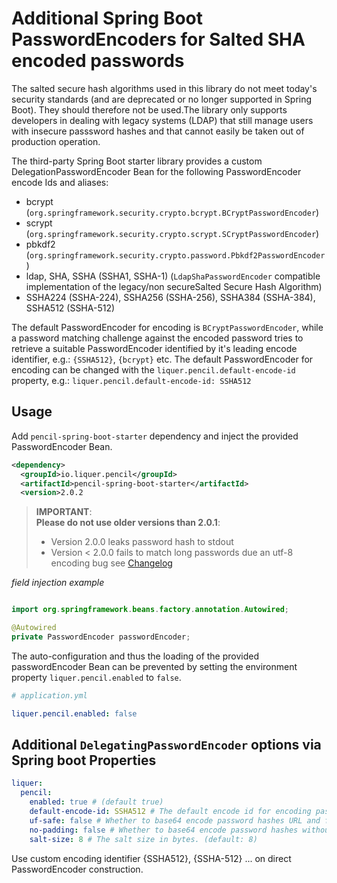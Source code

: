 # Additional Spring Boot PasswordEncoders for Salted SHA encoded passwords
The salted secure hash algorithms used in this library do not meet today's security standards (and are deprecated or no longer supported in Spring Boot). They should therefore not be used.The library only supports developers in dealing with legacy systems (LDAP) that still manage users with insecure passsword hashes and that cannot easily be taken out of production operation.

The third-party Spring Boot starter library provides a custom DelegationPasswordEncoder Bean 
for the following PasswordEncoder encode Ids and aliases:

- bcrypt (`org.springframework.security.crypto.bcrypt.BCryptPasswordEncoder`)
- scrypt (`org.springframework.security.crypto.scrypt.SCryptPasswordEncoder`)
- pbkdf2 (`org.springframework.security.crypto.password.Pbkdf2PasswordEncoder`)
- ldap, SHA, SSHA (SSHA1, SSHA-1) (`LdapShaPasswordEncoder` compatible implementation of the legacy/non secureSalted Secure Hash Algorithm)
- SSHA224 (SSHA-224), SSHA256 (SSHA-256), SSHA384 (SSHA-384), SSHA512 (SSHA-512)

The default PasswordEncoder for encoding is `BCryptPasswordEncoder`, 
while a password matching challenge against the encoded password tries to retrieve 
a suitable PasswordEncoder identified by it's leading encode identifier, e.g.: `{SSHA512}`, `{bcrypt}` etc.
The default PasswordEncoder for encoding can be changed with the `liquer.pencil.default-encode-id` property, e.g.:
`liquer.pencil.default-encode-id: SSHA512`

## Usage

Add `pencil-spring-boot-starter` dependency and inject the provided PasswordEncoder Bean.

```xml
<dependency>
  <groupId>io.liquer.pencil</groupId>
  <artifactId>pencil-spring-boot-starter</artifactId>
  <version>2.0.2
```

> __IMPORTANT__:  
> __Please do not use older versions than 2.0.1__:
> - Version 2.0.0 leaks password hash to stdout
> - Version < 2.0.0 fails to match long passwords due an utf-8 encoding bug
> see [Changelog](./CHANGELOG.md)

_field injection example_
```java

import org.springframework.beans.factory.annotation.Autowired;

@Autowired
private PasswordEncoder passwordEncoder;

```

The auto-configuration and thus the loading of the provided passwordEncoder Bean 
can be prevented by setting the environment property `liquer.pencil.enabled` to `false`.

```yaml
# application.yml

liquer.pencil.enabled: false

```

## Additional `DelegatingPasswordEncoder` options via Spring boot Properties 

```yaml
liquer:
  pencil:
    enabled: true # (default true)
    default-encode-id: SSHA512 # The default encode id for encoding passwords. (default: bcrypt)
    uf-safe: false # Whether to base64 encode password hashes URL and file safe. (default: false)
    no-padding: false # Whether to base64 encode password hashes without padding. (default: false)
    salt-size: 8 # The salt size in bytes. (default: 8)
```

Use custom encoding identifier {SSHA512}, {SSHA-512} ... on direct PasswordEncoder construction.

